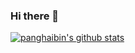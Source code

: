 ### Hi there 👋

[![panghaibin's github stats](https://github-readme-stats.vercel.app/api?username=panghaibin&theme=buefy&show_icons=true)](https://github.com/panghaibin)

<!--
**panghaibin/panghaibin** is a ✨ _special_ ✨ repository because its `README.md` (this file) appears on your GitHub profile.

Here are some ideas to get you started:

- 🔭 I’m currently working on ...
- 🌱 I’m currently learning ...
- 👯 I’m looking to collaborate on ...
- 🤔 I’m looking for help with ...
- 💬 Ask me about ...
- 📫 How to reach me: ...
- 😄 Pronouns: ...
- ⚡ Fun fact: ...
-->


